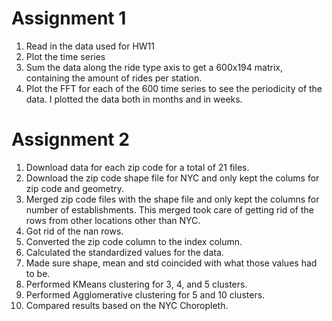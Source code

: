 # Assignment 1

1. Read in the data used for HW11
2. Plot the time series
3. Sum the data along the ride type axis to get a 600x194 matrix, containing the amount of rides per station.
4. Plot the FFT for each of the 600 time series to see the periodicity of the data. I plotted the data both in months and in weeks.

# Assignment 2

1. Download data for each zip code for a total of 21 files.
2. Download the zip code shape file for NYC and only kept the colums for zip code and geometry.
3. Merged zip code files with the shape file and only kept the columns for number of establishments. This merged took care of getting rid of the rows from other locations other than NYC.
4. Got rid of the nan rows.
5. Converted the zip code column to the index column.
6. Calculated the standardized values for the data.
7. Made sure shape, mean and std coincided with what those values had to be.
8. Performed KMeans clustering for 3, 4, and 5 clusters.
9. Performed Agglomerative clustering for 5 and 10 clusters.
10. Compared results based on the NYC Choropleth.
